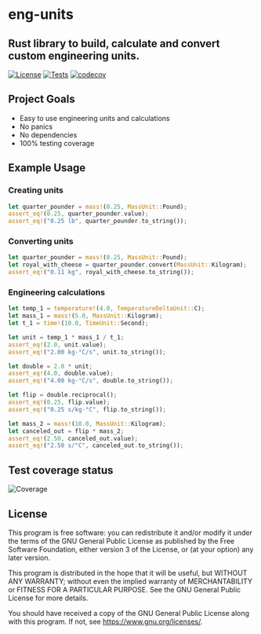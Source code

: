 # eng-units
## Rust library to build, calculate and convert custom engineering units.

[![License](https://img.shields.io/github/license/fjpereny/eng-units)](https://www.gnu.org/licenses/gpl-3.0)
[![Tests](https://github.com/fjpereny/eng-units/actions/workflows/tests.yml/badge.svg)](https://github.com/fjpereny/eng-units/actions/workflows/tests.yml)
[![codecov](https://codecov.io/gh/fjpereny/eng-units/graph/badge.svg?token=2DS8CF697Q)](https://codecov.io/gh/fjpereny/eng-units)

## Project Goals
- Easy to use engineering units and calculations
- No panics
- No dependencies
- 100% testing coverage

## Example Usage
### Creating units
```rust
let quarter_pounder = mass!(0.25, MassUnit::Pound);
assert_eq!(0.25, quarter_pounder.value);
assert_eq!("0.25 lb", quarter_pounder.to_string());
```
### Converting units 
```rust
let quarter_pounder = mass!(0.25, MassUnit::Pound);
let royal_with_cheese = quarter_pounder.convert(MassUnit::Kilogram);
assert_eq!("0.11 kg", royal_with_cheese.to_string());
```
### Engineering calculations 
```rust
let temp_1 = temperature!(4.0, TemperatureDeltaUnit::C);
let mass_1 = mass!(5.0, MassUnit::Kilogram);
let t_1 = time!(10.0, TimeUnit::Second);

let unit = temp_1 * mass_1 / t_1;
assert_eq!(2.0, unit.value);
assert_eq!("2.00 kg·°C/s", unit.to_string());

let double = 2.0 * unit;
assert_eq!(4.0, double.value);
assert_eq!("4.00 kg·°C/s", double.to_string());

let flip = double.reciprocal();
assert_eq!(0.25, flip.value);
assert_eq!("0.25 s/kg·°C", flip.to_string());

let mass_2 = mass!(10.0, MassUnit::Kilogram);
let canceled_out = flip * mass_2;
assert_eq!(2.50, canceled_out.value);
assert_eq!("2.50 s/°C", canceled_out.to_string());
```

## Test coverage status
![Coverage](https://codecov.io/gh/fjpereny/eng-units/graphs/tree.svg?token=2DS8CF697Q)

## License
This program is free software: you can redistribute it and/or modify it under the terms of the GNU General Public License as published by the Free Software Foundation, either version 3 of the License, or (at your option) any later version.

This program is distributed in the hope that it will be useful, but WITHOUT ANY WARRANTY; without even the implied warranty of MERCHANTABILITY or FITNESS FOR A PARTICULAR PURPOSE. See the GNU General Public License for more details.

You should have received a copy of the GNU General Public License along with this program. If not, see <https://www.gnu.org/licenses/>.
